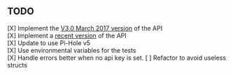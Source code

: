 ## TODO
[X] Implement the [V3.0 March 2017 version](https://discourse.pi-hole.net/t/pi-hole-api/1863) of the API  
[X] Implement a [recent version](https://github.com/pi-hole/AdminLTE/commit/300d8d4b1fe43951de7d8f1dd6536c0411e55bef) of the API  
[X] Update to use Pi-Hole v5  
[X] Use environmental variables for the tests  
[X] Handle errors better when no api key is set.
[ ] Refactor to avoid useless structs  

